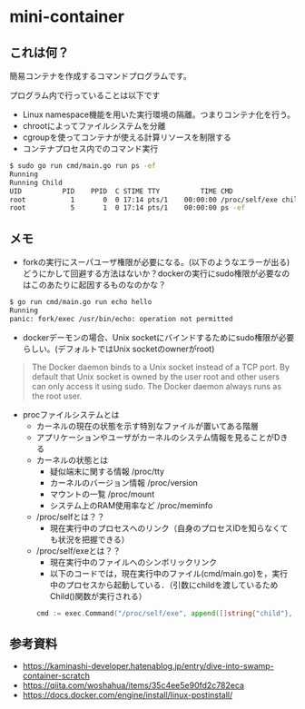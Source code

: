 # mini-container

## これは何？
簡易コンテナを作成するコマンドプログラムです。

プログラム内で行っていることは以下です
- Linux namespace機能を用いた実行環境の隔離。つまりコンテナ化を行う。
- chrootによってファイルシステムを分離
- cgroupを使ってコンテナが使える計算リソースを制限する
- コンテナプロセス内でのコマンド実行

```bash
$ sudo go run cmd/main.go run ps -ef
Running
Running Child
UID          PID    PPID  C STIME TTY          TIME CMD
root           1       0  0 17:14 pts/1    00:00:00 /proc/self/exe child ps -ef
root           5       1  0 17:14 pts/1    00:00:00 ps -ef
```
## メモ


- forkの実行にスーパユーザ権限が必要になる。(以下のようなエラーが出る)どうにかして回避する方法はないか？dockerの実行にsudo権限が必要なのはこのあたりに起因するものなのかな？
```bash
$ go run cmd/main.go run echo hello
Running
panic: fork/exec /usr/bin/echo: operation not permitted
```

- dockerデーモンの場合、Unix socketにバインドするためにsudo権限が必要らしい。(デフォルトではUnix socketのownerがroot)
> The Docker daemon binds to a Unix socket instead of a TCP port. By default that Unix socket is owned by the user root and other users can only access it using sudo. The Docker daemon always runs as the root user.


- procファイルシステムとは
  - カーネルの現在の状態を示す特別なファイルが置いてある階層
  - アプリケーションやユーザがカーネルのシステム情報を見ることがDきる
  - カーネルの状態とは
    - 疑似端末に関する情報 /proc/tty
    - カーネルのバージョン情報 /proc/version
    - マウントの一覧 /proc/mount
    - システム上のRAM使用率など /proc/meminfo
  - /proc/selfとは？？
    - 現在実行中のプロセスへのリンク（自身のプロセスIDを知らなくても状況を把握できる）
  - /proc/self/exeとは？？
    - 現在実行中のファイルへのシンボリックリンク
    - 以下のコードでは，現在実行中のファイル(cmd/main.go)を，実行中のプロセスから起動している．（引数にchildを渡しているためChild()関数が実行される）
    ```go
	cmd := exec.Command("/proc/self/exe", append([]string{"child"}, os.Args[2:]...)...)
    ```


## 参考資料
- https://kaminashi-developer.hatenablog.jp/entry/dive-into-swamp-container-scratch
- https://qiita.com/woshahua/items/35c4ee5e90fd2c782eca
- https://docs.docker.com/engine/install/linux-postinstall/